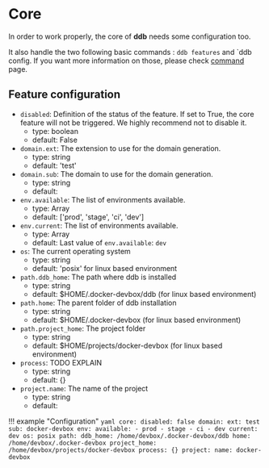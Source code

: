 Core
===

In order to work properly, the core of **ddb** needs some configuration too.

It also handle the two following basic commands : `ddb features` and `ddb config.
If you want more information on those, please check [command](../commands.md) page.

Feature configuration
---

- `disabled`: Definition of the status of the feature. If set to True, the core feature will not be triggered. We highly recommend not to disable it.
    - type: boolean
    - default: False
- `domain.ext`: The extension to use for the domain generation.
    - type: string
    - default: 'test'
- `domain.sub`: The domain to use for the domain generation.
    - type: string
    - default: <the name of the project>
- `env.available`: The list of environments available.
    - type: Array<string>
    - default: ['prod', 'stage', 'ci', 'dev']
- `env.current`: The list of environments available.
    - type: Array<string>
    - default: Last value of `env.available`: `dev`
- `os`: The current operating system
    - type: string
    - default: 'posix' for linux based environment
- `path.ddb_home`: The path where ddb is installed
    - type: string
    - default: $HOME/.docker-devbox/ddb (for linux based environment)
- `path.home`: The parent folder of ddb installation
    - type: string
    - default: $HOME/.docker-devbox (for linux based environment)
- `path.project_home`: The project folder
    - type: string
    - default: $HOME/projects/docker-devbox (for linux based environment)
- `process`: TODO EXPLAIN
    - type: string
    - default: {}
- `project.name`: The name of the project
    - type: string
    - default: <the name of the project directory>

!!! example "Configuration"
    ```yaml
    core:
      disabled: false
      domain:
        ext: test
        sub: docker-devbox
      env:
        available:
        - prod
        - stage
        - ci
        - dev
        current: dev
      os: posix
      path:
        ddb_home: /home/devbox/.docker-devbox/ddb
        home: /home/devbox/.docker-devbox
        project_home: /home/devbox/projects/docker-devbox
      process: {}
      project:
        name: docker-devbox
    ```
